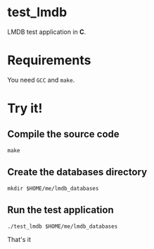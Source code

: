 # test_lmdb

LMDB test application in **C**.

# Requirements

You need `GCC` and `make`.

# Try it!

## Compile the source code

    make

## Create the databases directory

    mkdir $HOME/me/lmdb_databases

## Run the test application

    ./test_lmdb $HOME/me/lmdb_databases

That's it
